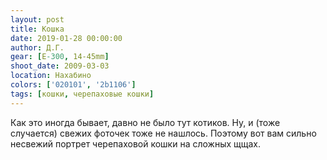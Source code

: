 ```yaml
---
layout: post
title: Кошка
date: 2019-01-28 00:00:00
author: Д.Г.
gear: [E-300, 14-45mm]
shoot_date: 2009-03-03
location: Нахабино
colors: ['020101', '2b1106']
tags: [кошки, черепаховые кошки]
---
```

Как это иногда бывает, давно не было тут котиков. Ну, и (тоже случается) свежих фоточек тоже не нашлось. Поэтому вот вам сильно несвежий портрет черепаховой кошки на сложных щщах.
